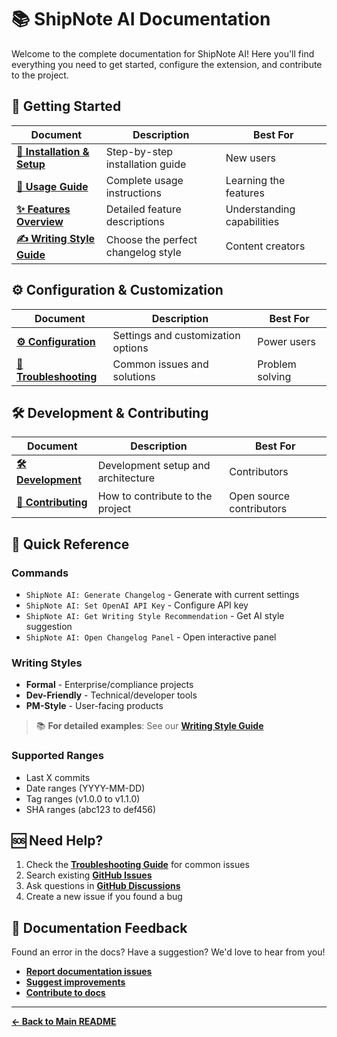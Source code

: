 # 📚 ShipNote AI Documentation

Welcome to the complete documentation for ShipNote AI! Here you'll find everything you need to get started, configure the extension, and contribute to the project.

## 🚀 Getting Started

| Document | Description | Best For |
|----------|-------------|----------|
| **[📖 Installation & Setup](installation.md)** | Step-by-step installation guide | New users |
| **[📖 Usage Guide](usage.md)** | Complete usage instructions | Learning the features |
| **[✨ Features Overview](features.md)** | Detailed feature descriptions | Understanding capabilities |
| **[✍️ Writing Style Guide](writing-style-guide.md)** | Choose the perfect changelog style | Content creators |

## ⚙️ Configuration & Customization

| Document | Description | Best For |
|----------|-------------|----------|
| **[⚙️ Configuration](configuration.md)** | Settings and customization options | Power users |
| **[🔧 Troubleshooting](troubleshooting.md)** | Common issues and solutions | Problem solving |

## 🛠️ Development & Contributing

| Document | Description | Best For |
|----------|-------------|----------|
| **[🛠️ Development](development.md)** | Development setup and architecture | Contributors |
| **[🤝 Contributing](../CONTRIBUTING.md)** | How to contribute to the project | Open source contributors |

## 📖 Quick Reference

### Commands
- `ShipNote AI: Generate Changelog` - Generate with current settings
- `ShipNote AI: Set OpenAI API Key` - Configure API key
- `ShipNote AI: Get Writing Style Recommendation` - Get AI style suggestion
- `ShipNote AI: Open Changelog Panel` - Open interactive panel

### Writing Styles
- **Formal** - Enterprise/compliance projects
- **Dev-Friendly** - Technical/developer tools  
- **PM-Style** - User-facing products

> 📚 **For detailed examples**: See our **[Writing Style Guide](writing-style-guide.md)**

### Supported Ranges
- Last X commits
- Date ranges (YYYY-MM-DD)
- Tag ranges (v1.0.0 to v1.1.0)
- SHA ranges (abc123 to def456)

## 🆘 Need Help?

1. Check the **[Troubleshooting Guide](troubleshooting.md)** for common issues
2. Search existing **[GitHub Issues](https://github.com/your-username/shipnote-ai/issues)**
3. Ask questions in **[GitHub Discussions](https://github.com/your-username/shipnote-ai/discussions)**
4. Create a new issue if you found a bug

## 📝 Documentation Feedback

Found an error in the docs? Have a suggestion? We'd love to hear from you!

- **[Report documentation issues](https://github.com/your-username/shipnote-ai/issues/new?template=documentation.md)**
- **[Suggest improvements](https://github.com/your-username/shipnote-ai/discussions/new?category=ideas)**
- **[Contribute to docs](../CONTRIBUTING.md#documentation-improvements)**

---

**[← Back to Main README](../README.md)**
